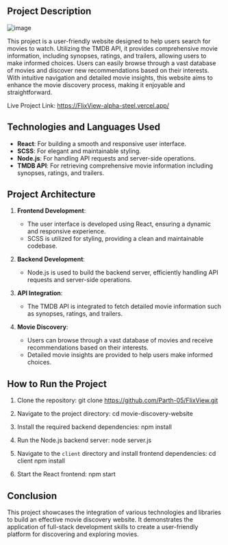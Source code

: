 ## Project Description
![image](https://github.com/Parth-05/FlixView/assets/102514687/8a2a59bf-e41c-46cf-a92e-7eebdfc9caff)

This project is a user-friendly website designed to help users search for movies to watch. Utilizing the TMDB API, it provides comprehensive movie information, including synopses, ratings, and trailers, allowing users to make informed choices. Users can easily browse through a vast database of movies and discover new recommendations based on their interests. With intuitive navigation and detailed movie insights, this website aims to enhance the movie discovery process, making it enjoyable and straightforward.

Live Project Link: https://FlixView-alpha-steel.vercel.app/

## Technologies and Languages Used

- **React**: For building a smooth and responsive user interface.
- **SCSS**: For elegant and maintainable styling.
- **Node.js**: For handling API requests and server-side operations.
- **TMDB API**: For retrieving comprehensive movie information including synopses, ratings, and trailers.

## Project Architecture

1. **Frontend Development**:
    - The user interface is developed using React, ensuring a dynamic and responsive experience.
    - SCSS is utilized for styling, providing a clean and maintainable codebase.
    
2. **Backend Development**:
    - Node.js is used to build the backend server, efficiently handling API requests and server-side operations.
    
3. **API Integration**:
    - The TMDB API is integrated to fetch detailed movie information such as synopses, ratings, and trailers.
    
4. **Movie Discovery**:
    - Users can browse through a vast database of movies and receive recommendations based on their interests.
    - Detailed movie insights are provided to help users make informed choices.

## How to Run the Project

1. Clone the repository:
    git clone https://github.com/Parth-05/FlixView.git
    
2. Navigate to the project directory:
    cd movie-discovery-website
    
3. Install the required backend dependencies:
    npm install
    
4. Run the Node.js backend server:
    node server.js

5. Navigate to the `client` directory and install frontend dependencies:
    cd client
    npm install
    
6. Start the React frontend:
    npm start

## Conclusion

This project showcases the integration of various technologies and libraries to build an effective movie discovery website. It demonstrates the application of full-stack development skills to create a user-friendly platform for discovering and exploring movies.
